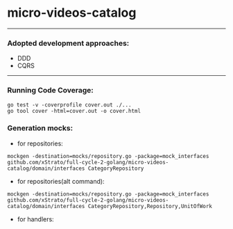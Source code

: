# micro-videos-catalog
---
### Adopted development approaches:
 - DDD
 - CQRS
---
### Running Code Coverage:
```
go test -v -coverprofile cover.out ./...
go tool cover -html=cover.out -o cover.html
```

### Generation mocks:
- for repositories:
```
mockgen -destination=mocks/repository.go -package=mock_interfaces github.com/xStrato/full-cycle-2-golang/micro-videos-catalog/domain/interfaces CategoryRepository
```
- for repositories(alt command):
```
mockgen -destination=mocks/repository.go -package=mock_interfaces github.com/xStrato/full-cycle-2-golang/micro-videos-catalog/domain/interfaces CategoryRepository,Repository,UnitOfWork
```
- for handlers:
```

```
